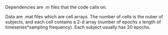 Dependencies are .m files that the code calls on.

Data are .mat files which are cell arrays. The number of cells is the nuber of subjects, and each cell contains a 2-d array (number of epochs x length of timeseries*sampling frequency). Each subject usually has 20 epochs.

